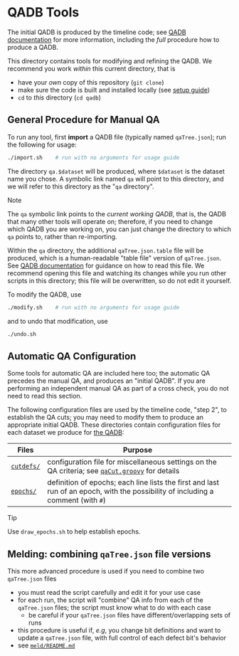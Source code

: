 # QADB Tools

The initial QADB is produced by the timeline code; see [QADB documentation](/doc/qa.md) for more information,
including the _full_ procedure how to produce a QADB.

This directory contains tools for modifying and refining the QADB. We recommend you work _within_ this
current directory, that is
- have your _own_ copy of this repository (`git clone`)
- make sure the code is built and installed locally (see [setup guide](/doc/setup.md))
- `cd` to _this_ directory (`cd qadb`)

## General Procedure for Manual QA

To run any tool, first **import** a QADB file (typically named `qaTree.json`); run the following for usage:
```bash
./import.sh    # run with no arguments for usage guide
```
The directory `qa.$dataset` will be produced, where `$dataset` is the dataset name you chose. A symbolic link
named `qa` will point to this directory, and we will refer to this directory as the "`qa` directory".

> [!NOTE]
> The `qa` symbolic link points to the _current working QADB_, that is, the QADB that many other tools will operate on; therefore, if you need to change which QADB you are working on, you can just change the directory to which `qa` points to, rather than re-importing.

Within the `qa` directory, the additional `qaTree.json.table` file will be produced, which is a human-readable
"table file" version of `qaTree.json`. See [QADB documentation](https://github.com/JeffersonLab/clas12-qadb) for guidance on how
to read this file. We recommend opening this file and watching its changes while you run other scripts in this directory; this file
will be overwritten, so do not edit it yourself.

To modify the QADB, use
```bash
./modify.sh    # run with no arguments for usage guide
```
and to undo that modification, use
```bash
./undo.sh
```

## Automatic QA Configuration

Some tools for automatic QA are included here too; the automatic QA precedes
the manual QA, and produces an "initial QADB". If you are performing an
independent manual QA as part of a cross check, you do not need to read this section.

The following configuration files are used by the timeline code, "step 2", to
establish the QA cuts; you may need to modify them to produce an appropriate
initial QADB. These directories contain configuration files for each dataset we produce for [the QADB](https://github.com/JeffersonLab/clas12-qadb):

| Files | Purpose |
| --- | --- |
| [`cutdefs/`](cutdefs) | configuration file for miscellaneous settings on the QA criteria; see [`qaCut.groovy`](/qa-physics/qaCut.groovy) for details |
| [`epochs/`](epochs) | definition of epochs; each line lists the first and last run of an epoch, with the possibility of including a comment (with `#`) |

> [!TIP]
> Use `draw_epochs.sh` to help establish epochs.

## Melding: combining `qaTree.json` file versions
This more advanced procedure is used if you need to combine two `qaTree.json` files

- you must read the script carefully and edit it for your use case
- for each run, the script will "combine" QA info from each of the `qaTree.json` files; the script must know what to do with each case
    - be careful if your `qaTree.json` files have different/overlapping sets of runs
- this procedure is useful if, _e.g_, you change bit definitions and want to update a `qaTree.json` file, with full control of each defect bit's behavior
- see [`meld/README.md`](meld/README.md)
